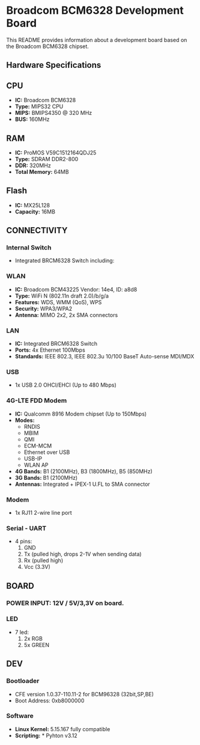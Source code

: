 # Broadcom BCM6328 Development Board

This README provides information about a development board based on the Broadcom BCM6328 chipset.

## Hardware Specifications

## CPU
* **IC:** Broadcom BCM6328
* **Type:** MIPS32 CPU
* **MIPS:** BMIPS4350 @ 320 MHz
* **BUS:** 160MHz
  
## RAM
* **IC:** ProMOS V59C1512164QDJ25
* **Type:** SDRAM DDR2-800
* **DDR:** 320MHz
* **Total Memory:** 64MB

## Flash
* **IC:** MX25L128
* **Capacity:** 16MB

## CONNECTIVITY

### Internal Switch
* Integrated BRCM6328 Switch including:

### WLAN
* **IC:** Broadcom BCM43225 Vendor: 14e4, ID: a8d8
* **Type:** WiFi N (802.11n draft 2.0)/b/g/a
* **Features:** WDS, WMM (QoS), WPS
* **Security:** WPA3/WPA2 
* **Antenna:** MIMO 2x2, 2x SMA connectors

### LAN
* **IC:** Integrated BRCM6328 Switch
* **Ports:** 4x Ethernet 100Mbps
* **Standards:** IEEE 802.3, IEEE 802.3u 10/100 BaseT Auto-sense MDI/MDX

### USB
* 1x USB 2.0 OHCI/EHCI (Up to 480 Mbps)


### 4G-LTE FDD Modem
* **IC:** Qualcomm 8916 Modem chipset (Up to 150Mbps)
* **Modes:**
    * RNDIS
    * MBIM
    * QMI
    * ECM-MCM
    * Ethernet over USB
    * USB-IP
    * WLAN AP
* **4G Bands:** B1 (2100MHz), B3 (1800MHz), B5 (850MHz)
* **3G Bands:** B1 (2100MHz)
* **Antennas:** Integrated + IPEX-1 U.FL to SMA connector


### Modem
* 1x RJ11 2-wire line port


### Serial - UART
* 4 pins:
    1. GND
    2. Tx (pulled high, drops 2-1V when sending data)
    3. Rx (pulled high)
    4. Vcc (3.3V)

## BOARD

### POWER INPUT: 12V / 5V/3,3V on board.
### LED
* 7 led:
    1. 2x RGB
    2. 5x GREEN

## DEV

### Bootloader
* CFE version 1.0.37-110.11-2 for BCM96328 (32bit,SP,BE)
* Boot Address: 0xb8000000

### Software
* **Linux Kernel:** 5.15.167 fully compatible
* **Scripting:**
      * Pyhton v3.12
